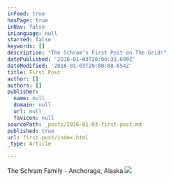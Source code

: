 ```yaml
---
inFeed: true
hasPage: true
inNav: false
inLanguage: null
starred: false
keywords: []
description: "The Schram's First Post on The Grid!"
datePublished: '2016-01-03T20:00:31.699Z'
dateModified: '2016-01-03T20:00:08.654Z'
title: First Post
author: []
authors: []
publisher:
  name: null
  domain: null
  url: null
  favicon: null
sourcePath: _posts/2016-01-03-first-post.md
published: true
url: first-post/index.html
_type: Article

---
```

The Schram Family - Anchorage, Alaska
![](https://the-grid-user-content.s3-us-west-2.amazonaws.com/1cd6659d-999d-4a13-b93a-f7e7b3cbd230.jpg)